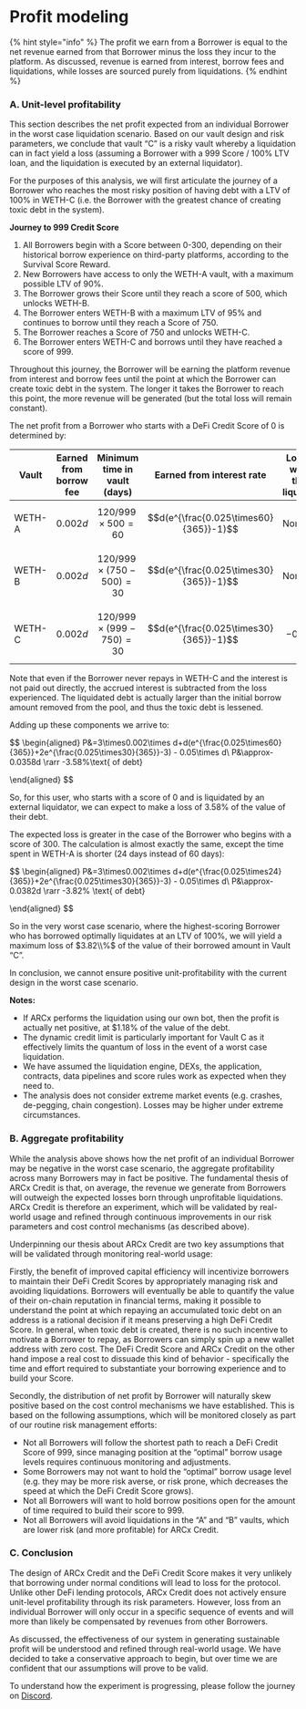 # Profit modeling

{% hint style="info" %}
The profit we earn from a Borrower is equal to the net revenue earned from that Borrower minus the loss they incur to the platform. As discussed, revenue is earned from interest, borrow fees and liquidations, while losses are sourced purely from liquidations.
{% endhint %}

### A. Unit-level profitability

This section describes the net profit expected from an individual Borrower in the worst case liquidation scenario. Based on our vault design and risk parameters, we conclude that vault “C” is a risky vault whereby a liquidation can in fact yield a loss (assuming a Borrower with a 999 Score / 100% LTV loan, and the liquidation is executed by an external liquidator).

For the purposes of this analysis, we will first articulate the journey of a Borrower who reaches the most risky position of having debt with a LTV of 100% in WETH-C (i.e. the Borrower with the greatest chance of creating toxic debt in the system).

**Journey to 999 Credit Score**

1. All Borrowers begin with a Score between 0-300, depending on their historical borrow experience on third-party platforms, according to the Survival Score Reward.
2. New Borrowers have access to only the WETH-A vault, with a maximum possible LTV of 90%.
3. The Borrower grows their Score until they reach a score of 500, which unlocks WETH-B.
4. The Borrower enters WETH-B with a maximum LTV of 95% and continues to borrow until they reach a Score of 750.
5. The Borrower reaches a Score of 750 and unlocks WETH-C.
6. The Borrower enters WETH-C and borrows until they have reached a score of 999.

Throughout this journey, the Borrower will be earning the platform revenue from interest and borrow fees until the point at which the Borrower can create toxic debt in the system. The longer it takes the Borrower to reach this point, the more revenue will be generated (but the total loss will remain constant).

The net profit from a Borrower who starts with a DeFi Credit Score of 0 is determined by:

| Vault  | Earned from borrow fee | Minimum time in vault (days)  | Earned from interest rate              | Losses when they liquidate |
| ------ | ---------------------- | ----------------------------- | -------------------------------------- | -------------------------- |
| WETH-A | $$0.002d$$             | $$120/999\times500=60$$       | $$d(e^{\frac{0.025\times60}{365}}-1)$$ | None                       |
| WETH-B | $$0.002d$$             | $$120/999\times(750-500)=30$$ | $$d(e^{\frac{0.025\times30}{365}}-1)$$ | None                       |
| WETH-C | $$0.002d$$             | $$120/999\times(999-750)=30$$ | $$d(e^{\frac{0.025\times30}{365}}-1)$$ | $$-0.05d$$                 |

Note that even if the Borrower never repays in WETH-C and the interest is not paid out directly, the accrued interest is subtracted from the loss experienced. The liquidated debt is actually larger than the initial borrow amount removed from the pool, and thus the toxic debt is lessened.

Adding up these components we arrive to:

$$
\begin{aligned}
P&=3\times0.002\times d+d(e^{\frac{0.025\times60}{365}}+2e^{\frac{0.025\times30}{365}}-3) - 0.05\times d\\
P&\approx-0.0358d \rarr -3.58\%\text{ of debt}

\end{aligned}
$$

So, for this user, who starts with a score of 0 and is liquidated by an external liquidator, we can expect to make a loss of 3.58% of the value of their debt.

The expected loss is greater in the case of the Borrower who begins with a score of 300. The calculation is almost exactly the same, except the time spent in WETH-A is shorter (24 days instead of 60 days):

$$
\begin{aligned}
P&=3\times0.002\times d+d(e^{\frac{0.025\times24}{365}}+2e^{\frac{0.025\times30}{365}}-3) - 0.05\times d\\
P&\approx-0.0382d \rarr -3.82\% \text{ of debt}

\end{aligned}
$$

So in the very worst case scenario, where the highest-scoring Borrower who has borrowed optimally liquidates at an LTV of 100%, we will yield a maximum loss of $3.82\\%$ of the value of their borrowed amount in Vault “C”.

In conclusion, we cannot ensure positive unit-profitability with the current design in the worst case scenario.

**Notes:**

* If ARCx performs the liquidation using our own bot, then the profit is actually net positive, at $1.18% of the value of the debt.
* The dynamic credit limit is particularly important for Vault C as it effectively limits the quantum of loss in the event of a worst case liquidation.
* We have assumed the liquidation engine, DEXs, the application, contracts, data pipelines and score rules work as expected when they need to.
* The analysis does not consider extreme market events (e.g. crashes, de-pegging, chain congestion). Losses may be higher under extreme circumstances.

### B. Aggregate profitability

While the analysis above shows how the net profit of an individual Borrower may be negative in the worst case scenario, the aggregate profitability across many Borrowers may in fact be positive. The fundamental thesis of ARCx Credit is that, on average, the revenue we generate from Borrowers will outweigh the expected losses born through unprofitable liquidations. ARCx Credit is therefore an experiment, which will be validated by real-world usage and refined through continuous improvements in our risk parameters and cost control mechanisms (as described above).

Underpinning our thesis about ARCx Credit are two key assumptions that will be validated through monitoring real-world usage:

Firstly, the benefit of improved capital efficiency will incentivize borrowers to maintain their DeFi Credit Scores by appropriately managing risk and avoiding liquidations. Borrowers will eventually be able to quantify the value of their on-chain reputation in financial terms, making it possible to understand the point at which repaying an accumulated toxic debt on an address is a rational decision if it means preserving a high DeFi Credit Score. In general, when toxic debt is created, there is no such incentive to motivate a Borrower to repay, as Borrowers can simply spin up a new wallet address with zero cost. The DeFi Credit Score and ARCx Credit on the other hand impose a real cost to dissuade this kind of behavior - specifically the time and effort required to substantiate your borrowing experience and to build your Score.  &#x20;

Secondly, the distribution of net profit by Borrower will naturally skew positive based on the cost control mechanisms we have established. This is based on the following assumptions, which will be monitored closely as part of our routine risk management efforts:

* Not all Borrowers will follow the shortest path to reach a DeFi Credit Score of 999, since managing position at the “optimal” borrow usage levels requires continuous monitoring and adjustments.
* Some Borrowers may not want to hold the “optimal” borrow usage level (e.g. they may be more risk averse, or risk prone, which decreases the speed at which the DeFi Credit Score grows).
* Not all Borrowers will want to hold borrow positions open for the amount of time required to build their score to 999.
* Not all Borrowers will avoid liquidations in the “A” and “B” vaults, which are lower risk (and more profitable) for ARCx Credit.

### C. Conclusion

The design of ARCx Credit and the DeFi Credit Score makes it very unlikely that borrowing under normal conditions will lead to loss for the protocol. Unlike other DeFi lending protocols, ARCx Credit does not actively ensure unit-level profitability through its risk parameters. However, loss from an individual Borrower will only occur in a specific sequence of events and will more than likely be compensated by revenues from other Borrowers.

As discussed, the effectiveness of our system in generating sustainable profit will be understood and refined through real-world usage. We have decided to take a conservative approach to begin, but over time we are confident that our assumptions will prove to be valid.

To understand how the experiment is progressing, please follow the journey on [Discord](https://discord.gg/arcx).&#x20;
